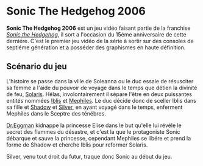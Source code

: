 # Sonic The Hedgehog 2006
**Sonic The Hedgehog 2006** est un jeu vidéo faisant partie de la franchise *[Sonic the Hedgehog](https://fr.wikipedia.org/wiki/Sonic_the_Hedgehog)*, il sort a l'occasion du 15éme anniversaire de cette derniére. C'est le premier jeu vidéo de la série à sortir sur des consoles de septiéme génération et a posséder des graphismes en haute définition.
## Scénario du jeu
L'histoire se passe dans la ville de Soleanna ou le duc essaie de résusciter sa femme a l'aide du pouvoir de voyage dans le temps que détien la divinité de feu, [Solaris](https://sonic.fandom.com/wiki/Solaris). Hélas, involontairement il sépare l'être en deux puissantes entités nommées [Iblis](https://sonic.fandom.com/wiki/Iblis) et [Mephiles](https://sonic.fandom.com/wiki/Mephiles_the_Dark). Le duc décide donc de sceller Iblis dans sa fille et [Shadow](https://fr.wikipedia.org/wiki/Shadow_(Sonic)) et [Silver](https://fr.wikipedia.org/wiki/Silver_(Sonic)), en ayant voyagé dans le temps, enferment Mephiles dans le Sceptre des ténébres.

[Dr.Eggman](https://fr.wikipedia.org/wiki/Eggman) kidnappe la princesse Elise dans le but qu'elle lui révéle le secret des flammes du désastre, et c'est la que le protagoniste Sonic débarque et sauve la princesse, cependant Mephiles se libére et prend la forme de Shadow et cherche Iblis pour reformer Solaris.

Silver, venu tout droit du futur, traque donc Sonic au début du jeu.

